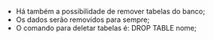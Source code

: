 * Há também a possibilidade de remover tabelas do banco;
* Os dados serão removidos para sempre;
* O comando para deletar tabelas é: DROP TABLE nome;